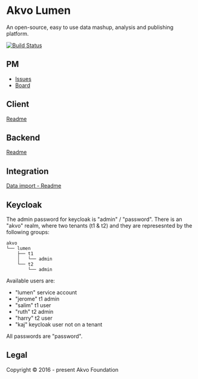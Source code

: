 # Akvo Lumen
An open-source, easy to use data mashup, analysis and publishing platform.

[![Build Status](https://travis-ci.org/akvo/akvo-lumen.svg?branch=develop)](https://travis-ci.org/akvo/akvo-lumen)

## PM

- [Issues](https://github.com/akvo/akvo-lumen/issues)
- [Board](http://waffle.io/akvo/akvo-lumen)

## Client
[Readme](client/README.md)

## Backend
[Readme](backend/README.md)

## Integration
[Data import - Readme](doc/integration/InputFormat.md)

## Keycloak
The admin password for keycloak is "admin" / "password". There is an "akvo" realm, where two tenants (t1 & t2) and they are represesnted by the following groups:

```
akvo
└── lumen
    ├── t1
    │   └── admin
    └── t2
        └── admin
```

Available users are:

- "lumen" service account
- "jerome" t1 admin
- "salim" t1 user
- "ruth" t2 admin
- "harry" t2 user
- "kaj" keycloak user not on a tenant

All passwords are "password".


## Legal
Copyright © 2016 - present Akvo Foundation
